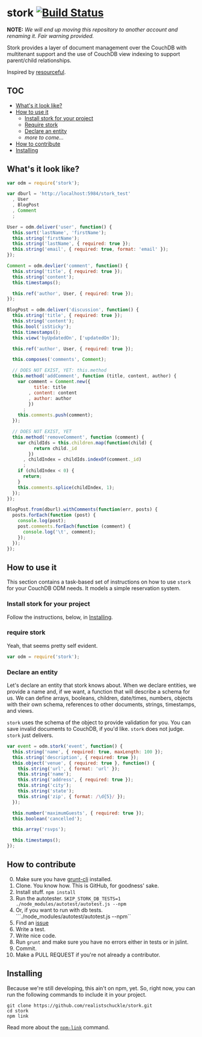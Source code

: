 stork [![Build Status](https://travis-ci.org/curtissimo/stork.png?branch=master)](https://travis-ci.org/realistschuckle/stork)
=====

__NOTE:__ _We will end up moving this repository to another account and renaming
it. Fair warning provided._

Stork provides a layer of document management over the CouchDB with multitenant
support and the use of CouchDB view indexing to support parent/child
relationships.

Inspired by [resourceful](https://github.com/flatiron/resourceful).

## TOC

* [What's it look like?](#whats-it-look-like)
* [How to use it](#how-to-use-it)
  * [Install stork for your project](#install-stork-for-your-project)
  * [Require stork](#require-stork)
  * [Declare an entity](#declare-an-entity)
  * _more to come..._
* [How to contribute](#how-to-contribute)
* [Installing](#installing)

## What's it look like?

```JavaScript
var odm = require('stork');

var dburl = 'http://localhost:5984/stork_test'
  , User
  , BlogPost
  , Comment
  ;

User = odm.deliver('user', function() {
  this.sort('lastName', 'firstName');
  this.string('firstName');
  this.string('lastName', { required: true });
  this.string('email', { required: true, format: 'email' });
});

Comment = odm.devlier('comment', function() {
  this.string('title', { required: true });
  this.string('content');
  this.timestamps();

  this.ref('author', User, { required: true });
});

BlogPost = odm.deliver('discussion', function() {
  this.string('title', { required: true });
  this.string('content');
  this.bool('isSticky');
  this.timestamps();
  this.view('byUpdatedOn', ['updatedOn']);

  this.ref('author', User, { required: true });

  this.composes('comments', Comment);

  // DOES NOT EXIST, YET: this.method
  this.method('addComment', function (title, content, author) {
    var comment = Comment.new({
          title: title
        , content: content
        , author: author
        })
      ;
    this.comments.push(comment);
  });

  // DOES NOT EXIST, YET
  this.method('removeComment', function (comment) {
    var childIds = this.children.map(function(child) {
          return child._id
        })
      , childIndex = childIds.indexOf(comment._id)
      ;
    if (childIndex < 0) {
      return;
    }
    this.comments.splice(childIndex, 1);
  });
});

BlogPost.from(dburl).withComments(function(err, posts) {
  posts.forEach(function (post) {
    console.log(post);
    post.comments.forEach(function (comment) {
      console.log('\t', comment);
    });
  });
});
```

## How to use it

This section contains a task-based set of instructions on how to use `stork` for your CouchDB ODM needs. It models a simple reservation system.

### Install stork for your project

Follow the instructions, below, in [Installing](#installing).

### require stork

Yeah, that seems pretty self evident.

```JavaScript
var odm = require('stork');
```

### Declare an entity

Let's declare an entity that stork knows about. When we declare entities, we provide a name and, if we want, a function that will describe a schema for us. We can define arrays, booleans, children, date/times, numbers, objects with their own schema, references to other documents, strings, timestamps, and views.

`stork` uses the schema of the object to provide validation for you. You can save invalid documents to CouchDB, if you'd like. `stork` does not judge. `stork` just delivers.

```JavaScript
var event = odm.stork('event', function() {
  this.string('name', { required: true, maxLength: 100 });
  this.string('description', { required: true });
  this.object('venue', { required: true }, function() {
    this.string('url', { format: 'url' });
    this.string('name');
    this.string('address', { required: true });
    this.string('city');
    this.string('state');
    this.string('zip', { format: /\d{5}/ });
  });

  this.number('maximumGuests', { required: true });
  this.boolean('cancelled');

  this.array('rsvps');

  this.timestamps();
});
```

## How to contribute

0. Make sure you have [grunt-cli](http://gruntjs.com/getting-started)
   installed.
1. Clone. You know how. This is GitHub, for goodness' sake.
2. Install stuff. ``npm install``
3. Run the autotester. ``SKIP_STORK_DB_TESTS=1 ./node_modules/autotest/autotest.js --npm``
4. Or, if you want to run with db tests. ```./node_modules/autotest/autotest.js --npm``
5. Find an [issue](https://github.com/realistschuckle/stork/issues)
6. Write a test.
7. Write nice code.
8. Run `grunt` and make sure you have no errors either in tests or in jslint.
8. Commit.
9. Make a PULL REQUEST if you're not already a contributor.

## Installing

Because we're still developing, this ain't on npm, yet. So, right now, you
can run the following commands to include it in your project.

```
git clone https://github.com/realistschuckle/stork.git
cd stork
npm link
```

Read more about the [`npm-link`](https://npmjs.org/doc/cli/npm-link.html)
command.
